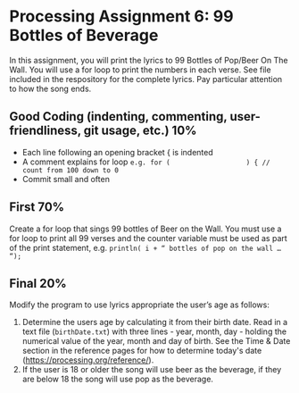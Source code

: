 # Processing Assignment 6: 99 Bottles of Beverage

In this assignment, you will print the lyrics to 99 Bottles of Pop/Beer On The Wall. You will use a for loop to print the numbers in each verse. See file included in the respository for the complete lyrics. Pay particular attention to how the song ends.

## Good Coding (indenting, commenting, user-friendliness, git usage, etc.) 10%
* Each line following an opening bracket { is indented
* A comment explains for loop ```e.g. for (                   ) { // count from 100 down to 0```
* Commit small and often

## First 70%
Create a for loop that sings 99  bottles of Beer on the Wall. You must use a for loop to print all 99 verses and the counter variable must be used as part of the print statement, e.g. ```println( i + “ bottles of pop on the wall … “);```

## Final 20%
Modify the program to use lyrics appropriate the user’s age as follows:  
1. Determine the users age by calculating it from their birth date. Read in a text file (```birthDate.txt```) with three lines - year, month, day - holding the numerical value of the year, month and day of birth. See the Time & Date section in the reference pages for how to determine today's date (https://processing.org/reference/).
2. If the user is 18 or older the song will use beer as the beverage, if they are below 18 the song will use pop as the beverage.
